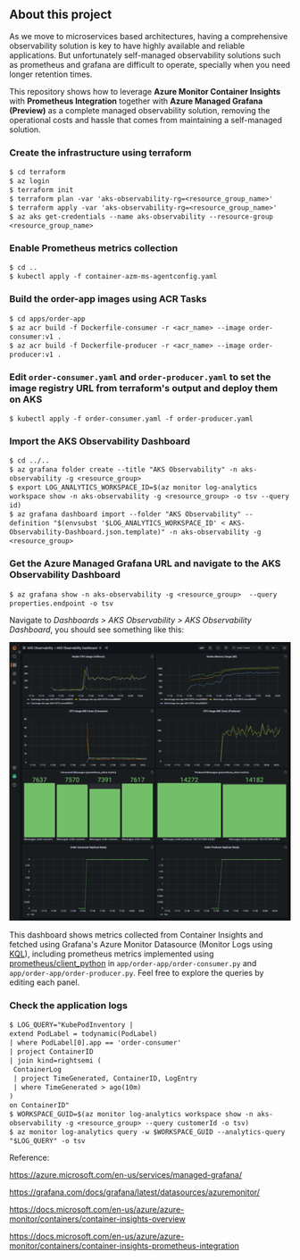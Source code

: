 ## About this project

As we move to microservices based architectures, having a comprehensive observability solution is key to have highly available and reliable applications. But unfortunately self-managed observability solutions such as prometheus and grafana are difficult to operate, specially when you need longer retention times.

This repository shows how to leverage **Azure Monitor Container Insights** with **Prometheus Integration** together with **Azure Managed Grafana (Preview)** as a complete managed observability solution, removing the operational costs and hassle that comes from maintaining a self-managed solution.

### Create the infrastructure using terraform

```
$ cd terraform
$ az login
$ terraform init
$ terraform plan -var 'aks-observability-rg=<resource_group_name>'
$ terraform apply -var 'aks-observability-rg=<resource_group_name>'
$ az aks get-credentials --name aks-observability --resource-group <resource_group_name>
```

### Enable Prometheus metrics collection 

```
$ cd ..
$ kubectl apply -f container-azm-ms-agentconfig.yaml
```

### Build the order-app images using ACR Tasks

```
$ cd apps/order-app
$ az acr build -f Dockerfile-consumer -r <acr_name> --image order-consumer:v1 .
$ az acr build -f Dockerfile-producer -r <acr_name> --image order-producer:v1 .
```

### Edit ```order-consumer.yaml``` and ```order-producer.yaml``` to set the image registry URL from terraform's output and deploy them on AKS

```
$ kubectl apply -f order-consumer.yaml -f order-producer.yaml
```

### Import the AKS Observability Dashboard

```
$ cd ../..
$ az grafana folder create --title "AKS Observability" -n aks-observability -g <resource_group>
$ export LOG_ANALYTICS_WORKSPACE_ID=$(az monitor log-analytics workspace show -n aks-observability -g <resource_group> -o tsv --query id)
$ az grafana dashboard import --folder "AKS Observability" --definition "$(envsubst '$LOG_ANALYTICS_WORKSPACE_ID' < AKS-Observability-Dashboard.json.template)" -n aks-observability -g <resource_group>
```

### Get the Azure Managed Grafana URL and navigate to the AKS Observability Dashboard

```
$ az grafana show -n aks-observability -g <resource_group>  --query properties.endpoint -o tsv
```

Navigate to _Dashboards > AKS Observability > AKS Observability Dashboard_, you should see something like this:

![Dashboard](AKS-Observability-Dashboar.png "AKS Observability Dashboard")

This dashboard shows metrics collected from Container Insights and fetched using Grafana's Azure Monitor Datasource (Monitor Logs using [KQL](https://docs.microsoft.com/en-us/azure/data-explorer/kusto/query/tutorial?pivots=azuremonitor)), including prometheus metrics implemented using [prometheus/client_python](https://github.com/prometheus/client_python) in ```app/order-app/order-consumer.py``` and ```app/order-app/order-producer.py```. Feel free to explore the queries by editing each panel.

### Check the application logs

```
$ LOG_QUERY="KubePodInventory | 
extend PodLabel = todynamic(PodLabel)
| where PodLabel[0].app == 'order-consumer'
| project ContainerID
| join kind=rightsemi (    
 ContainerLog 
 | project TimeGenerated, ContainerID, LogEntry
 | where TimeGenerated > ago(10m)
)
on ContainerID"
$ WORKSPACE_GUID=$(az monitor log-analytics workspace show -n aks-observability -g <resource_group> --query customerId -o tsv) 
$ az monitor log-analytics query -w $WORKSPACE_GUID --analytics-query "$LOG_QUERY" -o tsv
```

Reference:

https://azure.microsoft.com/en-us/services/managed-grafana/

https://grafana.com/docs/grafana/latest/datasources/azuremonitor/

https://docs.microsoft.com/en-us/azure/azure-monitor/containers/container-insights-overview

https://docs.microsoft.com/en-us/azure/azure-monitor/containers/container-insights-prometheus-integration
